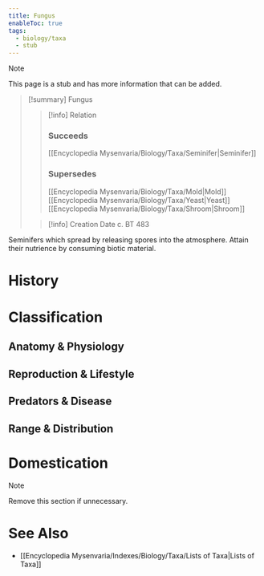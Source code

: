 ```yaml
---
title: Fungus
enableToc: true
tags:
  - biology/taxa
  - stub
---
```


> [!note]
> This page is a stub and has more information that can be added.

> [!summary] Fungus
> > [!info] Relation
> > ### Succeeds
> > [[Encyclopedia Mysenvaria/Biology/Taxa/Seminifer|Seminifer]]
> > ### Supersedes
> > [[Encyclopedia Mysenvaria/Biology/Taxa/Mold|Mold]]
> > [[Encyclopedia Mysenvaria/Biology/Taxa/Yeast|Yeast]]
> > [[Encyclopedia Mysenvaria/Biology/Taxa/Shroom|Shroom]]
>
> > [!info] Creation Date
> > c. BT 483

Seminifers which spread by releasing spores into the atmosphere. Attain their nutrience by consuming biotic material.
# History

# Classification
## Anatomy & Physiology

## Reproduction & Lifestyle

## Predators & Disease

## Range & Distribution

# Domestication

> [!note]
> Remove this section if unnecessary.
# See Also
- [[Encyclopedia Mysenvaria/Indexes/Biology/Taxa/Lists of Taxa|Lists of Taxa]]